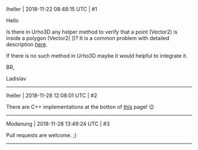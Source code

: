 lheller | 2018-11-22 08:48:15 UTC | #1

Hello

Is there in Urho3D any helper method to verify that a point (Vector2) is inside a polygon (Vector2[ ])?
It is a common problem with detailed description [here](https://en.wikipedia.org/wiki/Point_in_polygon).

If there is no such method in Urho3D maybe it would helpful to integrate it.

BR,

Ladislav

-------------------------

lheller | 2018-11-28 12:08:01 UTC | #2

There are C++ implementations at the botton of [this](http://geomalgorithms.com/a03-_inclusion.html) page! :wink:

-------------------------

Modanung | 2018-11-28 13:49:24 UTC | #3

Pull requests are welcome. ;)

-------------------------

